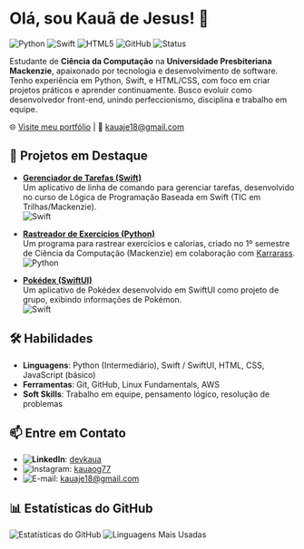 # Olá, sou Kauã de Jesus! 👋

![Python](https://img.shields.io/badge/Python-3776AB?style=flat-square&logo=python&logoColor=white)
![Swift](https://img.shields.io/badge/Swift-FA7343?style=flat-square&logo=swift&logoColor=white)
![HTML5](https://img.shields.io/badge/HTML5-E34F26?style=flat-square&logo=html5&logoColor=white)
![GitHub](https://img.shields.io/badge/GitHub-181717?style=flat-square&logo=github&logoColor=white)
![Status](https://img.shields.io/badge/Status-Desenvolvedor%20Iniciante-brightgreen?style=flat-square)

Estudante de **Ciência da Computação** na **Universidade Presbiteriana Mackenzie**, apaixonado por tecnologia e desenvolvimento de software. Tenho experiência em Python, Swift, e HTML/CSS, com foco em criar projetos práticos e aprender continuamente. Busco evoluir como desenvolvedor front-end, unindo perfeccionismo, disciplina e trabalho em equipe.

🌐 [Visite meu portfólio](https://kauadev77.github.io) | 📧 [kauaje18@gmail.com](mailto:kauaje18@gmail.com)

## 🚀 Projetos em Destaque

- **[Gerenciador de Tarefas (Swift)](https://github.com/kauadev77/TaskManager.swift)**  
  Um aplicativo de linha de comando para gerenciar tarefas, desenvolvido no curso de Lógica de Programação Baseada em Swift (TIC em Trilhas/Mackenzie).  
  ![Swift](https://img.shields.io/badge/Swift-FA7343?style=flat-square&logo=swift&logoColor=white)

- **[Rastreador de Exercícios (Python)](https://github.com/kauadev77/fitness-tracker-python)**  
  Um programa para rastrear exercícios e calorias, criado no 1º semestre de Ciência da Computação (Mackenzie) em colaboração com [Karrarass](https://github.com/Karrarass).  
  ![Python](https://img.shields.io/badge/Python-3776AB?style=flat-square&logo=python&logoColor=white)

- **[Pokédex (SwiftUI)](https://github.com/kauadev77/Pokedex-SwiftUI)**  
  Um aplicativo de Pokédex desenvolvido em SwiftUI como projeto de grupo, exibindo informações de Pokémon.  
  ![Swift](https://img.shields.io/badge/Swift-FA7343?style=flat-square&logo=swift&logoColor=white)

## 🛠️ Habilidades

- **Linguagens**: Python (Intermediário), Swift / SwiftUI, HTML, CSS, JavaScript (básico)
- **Ferramentas**: Git, GitHub, Linux Fundamentals, AWS
- **Soft Skills**: Trabalho em equipe, pensamento lógico, resolução de problemas

## 📫 Entre em Contato

- **![LinkedIn](https://img.shields.io/badge/LinkedIn-0077B5?style=flat-square&logo=linkedin&logoColor=white)**: [devkaua](https://www.linkedin.com/in/devkaua)  
- ![Instagram](https://img.shields.io/badge/Instagram-E4405F?style=flat-square&logo=instagram&logoColor=white): [kauaog77](https://www.instagram.com/kauaog77)  
- ![E-mail](https://img.shields.io/badge/Email-D14836?style=flat-square&logo=gmail&logoColor=white): [kauaje18@gmail.com](mailto:kauaje18@gmail.com)  
  

## 📊 Estatísticas do GitHub

![Estatísticas do GitHub](https://github-readme-stats.vercel.app/api?username=kauadev77&show_icons=true&theme=dark&hide_border=true)
![Linguagens Mais Usadas](https://github-readme-stats.vercel.app/api/top-langs/?username=kauadev77&layout=compact&theme=dark&hide_border=true)
